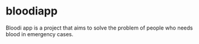 # bloodiapp
Bloodi app is a project that aims to solve the problem of people who needs blood in emergency cases.
